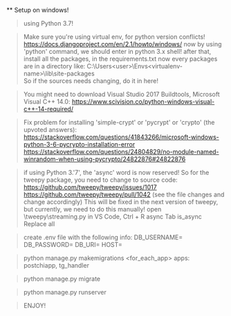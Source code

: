 ** Setup on windows!

> using Python 3.7!

> Make sure you're using virtual env, for python version conflicts!
https://docs.djangoproject.com/en/2.1/howto/windows/
now by using 'python' command, we should enter in python 3.x shell!
after that, install all the packages, in the requirements.txt
now every packages are in a directory like: C:\Users\<user>\Envs\<virtualenv-name>\lib\site-packages\
So if the sources needs changing, do it in here!

> You might need to download Visual Studio 2017 Buildtools, Microsoft Visual C++ 14.0:
https://www.scivision.co/python-windows-visual-c++-14-required/

> Fix problem for installing 'simple-crypt' or 'pycrypt' or 'crypto' (the upvoted answers):
https://stackoverflow.com/questions/41843266/microsoft-windows-python-3-6-pycrypto-installation-error
https://stackoverflow.com/questions/24804829/no-module-named-winrandom-when-using-pycrypto/24822876#24822876

> if using Python 3.'7', the 'async' word is now reserved! So for the tweepy package, you need to change to source code:
https://github.com/tweepy/tweepy/issues/1017
https://github.com/tweepy/tweepy/pull/1042 (see the file changes and change accordingly)
This will be fixed in the next version of tweepy, but currently, we need to do this manually!
  open <virtual-env-package-dir>\tweepy\streaming.py
  in VS Code, Ctrl + R
  async
  Tab
  is_async
  Replace all

> create .env file with the following info:
  DB_USERNAME=<USERNAME>
  DB_PASSWORD=<PASSWORD>
  DB_URI=<DATABASENAME>
  HOST=<USUALLYLOCALHOST>

> python manage.py makemigrations <for_each_app>
  apps: postchiapp, tg_handler

> python manage.py migrate

> python manage.py runserver

> ENJOY!